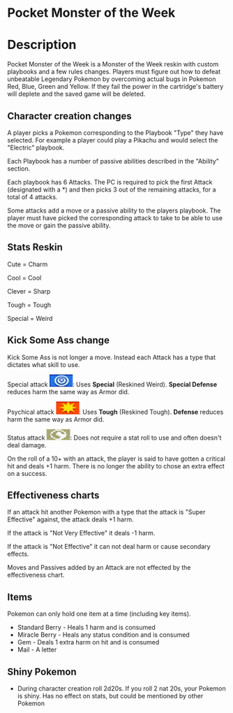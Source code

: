 ﻿# Pocket Monster of the Week

# Description	

Pocket Monster of the Week is a Monster of the Week reskin with custom playbooks and a few rules changes.
Players must figure out how to defeat unbeatable Legendary Pokemon by overcoming actual bugs in Pokemon Red, Blue, Green and Yellow. If they fail the power in the cartridge's battery will deplete and the saved game will be deleted. 

## Character creation changes

A player picks a Pokemon corresponding to the Playbook "Type" they have selected. For example a player could play a Pikachu and would select the "Electric" playbook.

Each Playbook has a number of passive abilities described in the "Ability" section.

Each playbook has 6 Attacks. The PC is required to pick the first Attack (designated with a *) and then picks 3 out of the remaining attacks, for a total of 4 attacks.

Some attacks add a move or a passive ability to the players playbook. The player must have picked the corresponding attack to take to be able to use the move or gain the passive ability.

## Stats Reskin

Cute = Charm

Cool = Cool

Clever = Sharp

Tough = Tough

Special = Weird

## Kick Some Ass change

Kick Some Ass is not longer a move. Instead each Attack has a type that dictates what skill to use.

Special attack ![](Playbooks/images/special.png): Uses **Special** (Reskined Weird). **Special Defense** reduces harm the same way as Armor did.

Psychical attack ![](Playbooks/images/physical.png): Uses **Tough** (Reskined Tough). **Defense** reduces harm the same way as Armor did.

Status attack ![](Playbooks/images/status.png): Does not require a stat roll to use and often doesn't deal damage. 

On the roll of a 10+ with an attack, the player is said to have gotten a critical hit and deals +1 harm. There is no longer the ability to chose an extra effect on a success.

## Effectiveness charts

If an attack hit another Pokemon with a type that the attack is "Super Effective" against, the attack deals +1 harm.

If the attack is "Not Very Effective" it deals -1 harm.

If the attack is "Not Effective" it can not deal harm or cause secondary effects.

Moves and Passives added by an Attack are not effected by the effectiveness chart.

## Items

Pokemon can only hold one item at a time (including key items).

* Standard Berry - Heals 1 harm and is consumed
* Miracle Berry - Heals any status condition and is consumed
* Gem - Deals 1 extra harm on hit and is consumed
* Mail - A letter

## Shiny Pokemon

* During character creation roll 2d20s. If you roll 2 nat 20s, your Pokemon is shiny. Has no effect on stats, but could be mentioned by other Pokemon
